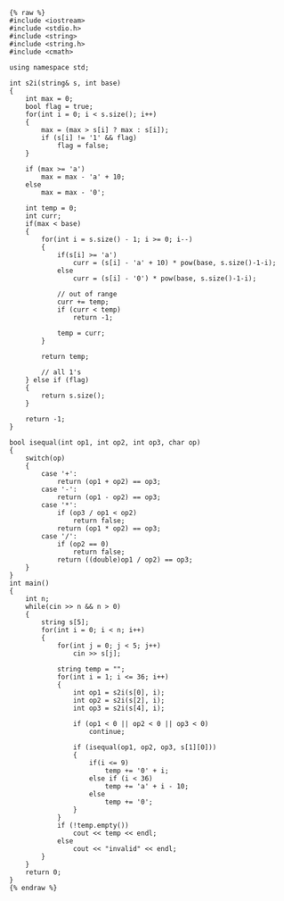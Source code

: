     {% raw %}
    #include <iostream>
    #include <stdio.h>
    #include <string>
    #include <string.h>
    #include <cmath>
    
    using namespace std;
    
    int s2i(string& s, int base) 
    {
    	int max = 0;
    	bool flag = true;
    	for(int i = 0; i < s.size(); i++)
    	{
    		max = (max > s[i] ? max : s[i]);
    		if (s[i] != '1' && flag)
    			flag = false;
    	}
    
    	if (max >= 'a')
    		max = max - 'a' + 10;
    	else
    		max = max - '0';
    
    	int temp = 0;
    	int curr;
    	if(max < base)
    	{
    		for(int i = s.size() - 1; i >= 0; i--)
    		{
    			if(s[i] >= 'a')
    				curr = (s[i] - 'a' + 10) * pow(base, s.size()-1-i);
    			else
    				curr = (s[i] - '0') * pow(base, s.size()-1-i);
    
    			// out of range
    			curr += temp;
    			if (curr < temp)
    				return -1;
    
    			temp = curr;
    		}
    
    		return temp;
    
    		// all 1's
    	} else if (flag)
    	{
    		return s.size();
    	}
    
    	return -1;
    }
    
    bool isequal(int op1, int op2, int op3, char op)
    {
    	switch(op)
    	{
    		case '+':
    			return (op1 + op2) == op3;
    		case '-':
    			return (op1 - op2) == op3;
    		case '*':
    			if (op3 / op1 < op2)
    				return false;
    			return (op1 * op2) == op3;
    		case '/':
    			if (op2 == 0)
    				return false;
    			return ((double)op1 / op2) == op3;
    	}
    }
    int main()
    {
    	int n;
    	while(cin >> n && n > 0)
    	{
    		string s[5];
    		for(int i = 0; i < n; i++)
    		{
    			for(int j = 0; j < 5; j++)
    				cin >> s[j];
    
    			string temp = "";
    			for(int i = 1; i <= 36; i++)
    			{
    				int op1 = s2i(s[0], i);
    				int op2 = s2i(s[2], i);
    				int op3 = s2i(s[4], i);
    				
    				if (op1 < 0 || op2 < 0 || op3 < 0)
    					continue;
    
    				if (isequal(op1, op2, op3, s[1][0]))
    				{
    					if(i <= 9)
    						temp += '0' + i;
    					else if (i < 36)
    						temp += 'a' + i - 10;
    					else
    						temp += '0';
    				}
    			}
    			if (!temp.empty())
    				cout << temp << endl;
    			else
    				cout << "invalid" << endl;
    		}
    	}
    	return 0;
    }
    {% endraw %}

